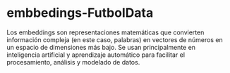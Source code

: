 # embbedings-FutbolData
Los embeddings son representaciones matemáticas que convierten información compleja (en este caso, palabras) en vectores de números en un espacio de dimensiones más bajo. Se usan principalmente en inteligencia artificial y aprendizaje automático para facilitar el procesamiento, análisis y modelado de datos.
